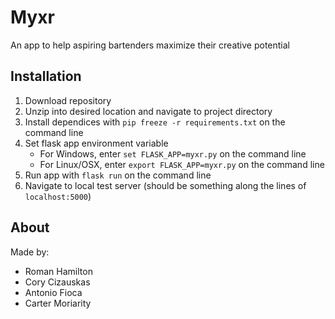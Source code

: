 # Myxr

An app to help aspiring bartenders maximize their creative potential

## Installation

1. Download repository
2. Unzip into desired location and navigate to project directory
3. Install dependices with `pip freeze -r requirements.txt` on the command line
4. Set flask app environment variable
    - For Windows, enter `set FLASK_APP=myxr.py` on the command line
    - For Linux/OSX, enter `export FLASK_APP=myxr.py` on the command line
5. Run app with `flask run` on the command line
6. Navigate to local test server (should be something along the lines of `localhost:5000`)

## About

Made by:

- Roman Hamilton
- Cory Cizauskas
- Antonio Fioca
- Carter Moriarity